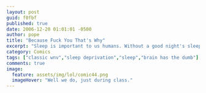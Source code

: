 ```yaml
---
layout: post
guid: f0fbf
published: true
date: 2006-12-20 01:01:01 -0500
author: pope
title: "Because Fuck You That's Why"
excerpt: "Sleep is important to us humans. Without a good night's sleep, your brain doesn't work as well as it normally would, and you might make some rather poor decisions. This series of comics is exactly a result of that."
category: Comics
tags: ["classic wnv","sleep deprivation","sleep","brain has the dumb"]
comments: true 
image:
  feature: assets/img/lol/comic44.png
  imageHover: "Well we do, just during class."
---
```


